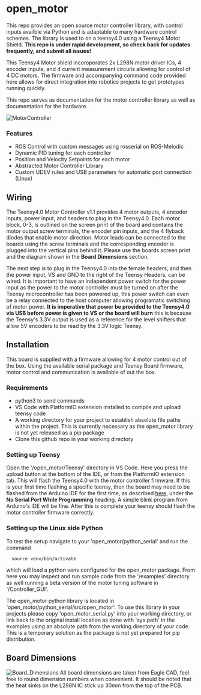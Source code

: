 # open_motor
This repo provides an open source motor controller library, with control inputs availble via Python and is adaptable to many hardware control schemes. The library is used to  on a teensy4.0 using a Teensy4 Motor Shield. **This repo is under rapid development, so check back for updates frequently, and submit all issues!**

This Teensy4 Motor shield incoroporates 2x L298N motor driver ICs, 4 encoder inputs, and 4 current measurement circuits allowing for control of 4 DC motors. The firmware and accompanying command code provided here allows for direct integration into robotics projects to get prototypes running quickly.

This repo serves as documentation for the motor controller library as well as documentation for the hardware.

![MotorController](https://user-images.githubusercontent.com/26233185/141203471-50df6b40-a233-4334-bb6f-87546810c80e.jpg)

### Features
- ROS Control with custom messages using rosserial on ROS-Melodic
- Dynamic PID tuning for each controller 
- Position and Velocity Setpoints for each motor
- Abstracted Motor Controller Library
- Custom UDEV rules and USB parameters for automatic port connection (Linux)

## Wiring
The Teensy4.0 Motor Controller v1.1 provides 4 motor outputs, 4 encoder inputs, power input, and headers to plug in the Teensy4.0.
Each motor block, 0-3, is outlined on the screen print of the board and contains the motor output screw terminals, the encoder pin inputs, and the 4 flyback diodes that enable motor direction. Motor leads can be connected to the boards using the screw terminals and the corresponding encoder is plugged into the vertical pins behind it. Please use the boards screen print and the diagram shown in the **Board Dimensions** section. 

The next step is to plug in the Teensy4.0 into the female headers, and then the power input, VS and GND to the right of the Teensy Headers, can be wired. It is important to have an independent power switch for the power input as the power to the motor controller must be turned on after the Teensy microcontroller has been powered up, this power switch can even be a relay connected to the host computer allowing programatic switching of motor power. **It is imperative that power be provided to the Teensy4.0 via USB before power is given to VS or the board will burn** this is because the Teensy's 3.3V output is used as a reference for the level shifters that allow 5V encoders to be read by the 3.3V logic Teensy.

## Installation
This board is supplied with a firmware allowing for 4 motor control out of the box. Using the available serial package and Teensy Board firmware, motor control and communication is available of out the box.

### Requirements
- python3 to send commands
- VS Code with PlatformIO extension installed to compile and upload teensy code
- A working directory for your project to establish absolute file paths within the project. This is currently necessary as the open_motor library is not yet released as a pip package
- Clone this github repo in your working directory

### Setting up Teensy
Open the '/open_motor/Teensy' directory in VS Code. Here you press the upload button at the bottom of the IDE, or from the PlatformIO extension tab. This will flash the Teensy4.0 with the motor controller firmware. If this is your first time flashing a specific teensy, then the board may need to be flashed from the Arduino IDE for the first time, as described [here](https://www.pjrc.com/teensy/troubleshoot.html), under the **No Serial Port While Programming** heading. A simple blink program from Arduino's IDE will be fine. After this is complete your teensy should flash the motor controller firmware correctly. 

### Setting up the Linux side Python 
To test the setup navigate to your 'open_motor/python_serial' and run the command

      source venv/bin/activate
  
which will load a python venv configured for the open_motor package. From here you may inspect and run sample code from the '/examples' directory as well running a beta version of the motor tuning software in '/Controller_GUI'. 


The open_motor python library is located in 'open_motor/python_serial/src/open_motor'. To use this library in your projects please copy 'open_motor_serial.py' into your working directory, or link back to the original install location as done with 'sys.path' in the examples using an absolute path from the working directory of your code. This is a temporary solution as the package is not yet prepared for pip distribution.



<!-- #### Python  -->
  
  
<!-- #### ROS
These instructions assume you already are familiar with ROS and Linux based OS. Furthermore, this system has been developed for ROS1 Melodic, any other distros are not yet tested.

First, ensure that rosserial is installed on you system, if not install using

        sudo apt-get install ros-melodic-rosserial
        
or to test another distro please use

        sudo apt-get install ros-<your distro>-rosserial -->

## Board Dimensions
![Board_Dimensions](https://user-images.githubusercontent.com/26233185/141202799-c8fdb869-865a-4dba-a2c7-790d3b03d4e7.JPG)
All board dimensions are taken from Eagle CAD, feel free to round dimension numbers when convenient. It should be noted that the heat sinks on the L298N IC stick up 30mm from the top of the PCB.
